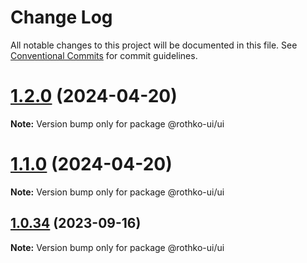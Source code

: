 # Change Log

All notable changes to this project will be documented in this file.
See [Conventional Commits](https://conventionalcommits.org) for commit guidelines.

# [1.2.0](https://github.com/luxo-ai/rothko-ui/compare/@rothko-ui/ui@1.0.34...@rothko-ui/ui@1.2.0) (2024-04-20)

**Note:** Version bump only for package @rothko-ui/ui





# [1.1.0](https://github.com/luxo-ai/rothko-ui/compare/@rothko-ui/ui@1.0.34...@rothko-ui/ui@1.1.0) (2024-04-20)

**Note:** Version bump only for package @rothko-ui/ui





## [1.0.34](https://github.com/luxo-ai/rothko-ui/compare/@rothko-ui/ui@1.0.33...@rothko-ui/ui@1.0.34) (2023-09-16)

**Note:** Version bump only for package @rothko-ui/ui
